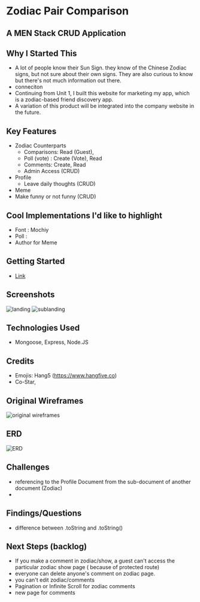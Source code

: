 # Zodiac Pair Comparison

## A MEN Stack CRUD Application

## Why I Started This
- A lot of people know their Sun Sign. they know of the Chinese Zodiac signs, but not sure about their own signs. They are also curious to know but there's not much information out there.
- conneciton 
- Continuing from Unit 1, I built this website for marketing my app, which is a zodiac-based friend discovery app.
- A variation of this product will be integrated into the company website in the future. 

## Key Features
- Zodiac Counterparts 
  - Comparisons: Read (Guest), 
  - Poll (vote) : Create (Vote), Read 
  - Comments: Create, Read
  - Admin Access (CRUD)
- Profile
  - Leave daily thoughts (CRUD)
-  Meme
  - Make funny or not funny (CRUD)

## Cool Implementations I'd like to highlight
- Font : Mochiy
- Poll : 
- Author for Meme

## Getting Started
- <a href="https://https://zodiac-counterparts.herokuapp.com/">Link</a>


## Screenshots
<img src="https://i.imgur.com/kK1giPa_d.webp?maxwidth=760&fidelity=grand"  alt="landing">
<img src="https://i.imgur.com/zvXj1S4_d.webp?maxwidth=760&fidelity=grand"  alt="sublanding">

## Technologies Used 
- Mongoose, Express, Node.JS

## Credits
- Emojis: Hang5 (https://www.hangfive.co)
- Co-Star, 

## Original Wireframes
<img src="https://i.imgur.com/JgpvbD4_d.webp?maxwidth=760&fidelity=grand"  alt="original wireframes">

## ERD
<img src="https://i.imgur.com/wuzG7j0_d.webp?maxwidth=760&fidelity=grand" alt="ERD">

## Challenges
- referencing to the Profile Document from the sub-document of another document (Zodiac)
- 

## Findings/Questions
- difference between .toString and .toString()

## Next Steps (backlog)
- If you make a comment in zodiac/show, a guest can't access the particular zodiac show page ( because of protected route)
- everyone can delete anyone's comment on zodiac page. 
- you can't edit zodiac/comments
- Pagination or Infinite Scroll for zodiac comments
- new page for comments


